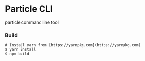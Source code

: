 # Particle CLI
particle command line tool

### Build
```
# Install yarn from [https://yarnpkg.com](https://yarnpkg.com)
$ yarn install
$ npm build
```

